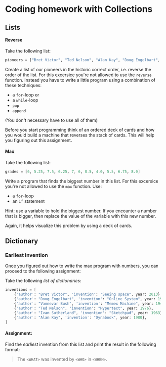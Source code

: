 # Coding homework with Collections

## Lists

#### Reverse

Take the following list:

```python
pioneers = ["Bret Victor", "Ted Nelson", "Alan Kay", "Doug Engelbart", "Ivan Sutherland", "Vannevar Bush"]
```

Create a list of our pioneers in the historic correct order, i.e. reverse the order of the list. For this excersice you're not allowed to use the `reverse` function. Instead you have to write a little program using a combination of these techniques:

- a `for`-loop or
- a `while`-loop
- `pop`
- `append`

(You don't necessary have to use all of them)

Before you start programming think of an ordered deck of cards and how you would build a machine that reverses the stack of cards. This will help you figuring out this assignment.

#### Max

Take the following list:

```python
grades = [6, 5.25, 7.5, 6.25, 7, 6, 8.5, 4.0, 5.5, 6.75, 8.0]
```

Write a program that finds the biggest number in this list. For this excersice you're not allowed to use the `max` function. Use:

- a `for`-loop 
- an `if` statement

Hint: use a variable to hold the biggest number. If you encounter a number that is bigger, then replace the value of the variable with this new number.

Again, it helps visualize this problem by using a deck of cards.

## Dictionary

### Earliest invention

Once you figured out how to write the max program with numbers, you can proceed to the following assignment:

Take the following *list of dictionaries*:

```python
inventions = [
	{'author': "Bret Victor", 'invention': "Seeing space", year: 2013},
	{'author': "Doug Engelbart", 'invention': "Online System", year: 1968},
	{'author': "Vannevar Bush", 'invention': "Memex Machine", year: 1945}
	{'author': "Ted Nelson", 'invention': "Hypertext", year: 1976},
	{'author': "Ivan Sutherland", 'invention': "Sketchpad", year: 1963},
	{'author': "Alan Kay", 'invention': "Dynabook", year: 1980},
]
```

#### Assignment:

Find the *earliest* invention from this list and print the result in the following format:

> The `<WHAT>` was invented by `<WHO>` in `<WHEN>`.
